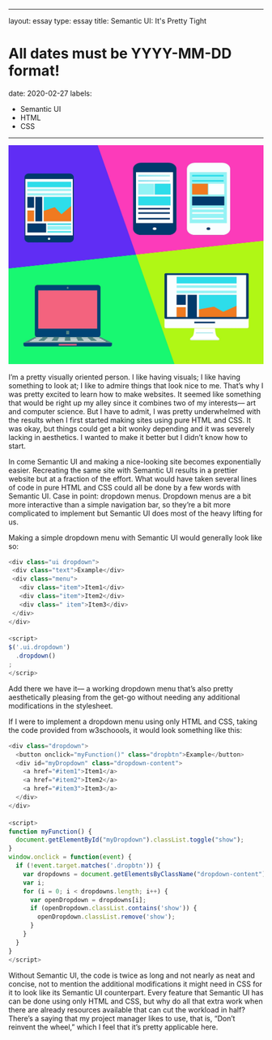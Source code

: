 
---
layout: essay
type: essay
title: Semantic UI: It's Pretty Tight
# All dates must be YYYY-MM-DD format!
date: 2020-02-27
labels:
  - Semantic UI
  - HTML
  - CSS
---

<img class="ui medium right floated" src="/images/semantic.jpeg">


I’m a pretty visually oriented person. I like having visuals; I like having something to look at; I like to admire things that look nice to me. That’s why I was pretty excited to learn how to make websites. It seemed like something that would be right up my alley since it combines two of my interests–– art and computer science. But I have to admit, I was pretty underwhelmed with the results when I first started making sites using pure HTML and CSS. It was okay, but things could get a bit wonky depending and it was severely lacking in aesthetics. I wanted to make it better but I didn’t know how to start. 

In come Semantic UI and making a nice-looking site becomes exponentially easier. Recreating the same site with Semantic UI results in a prettier website but at a fraction of the effort. What would have taken several lines of code in pure HTML and CSS could all be done by a few words with Semantic UI. Case in point: dropdown menus. Dropdown menus are a bit more interactive than a simple navigation bar, so they’re a bit more complicated to implement but Semantic UI does most of the heavy lifting for us. 

Making a simple dropdown menu with Semantic UI would generally look like so:

```javascript
<div class="ui dropdown">
 <div class="text">Example</div>
 <div class="menu">
   <div class="item">Item1</div>
   <div class="item">Item2</div>
   <div class=" item">Item3</div>
 </div>
</div>

<script>
$('.ui.dropdown')
  .dropdown()
;
</scrip>
```
Add there we have it–– a working dropdown menu that’s also pretty aesthetically pleasing from the get-go without needing any additional modifications in the stylesheet. 

If I were to implement a dropdown menu using only HTML and CSS, taking the code provided from w3schoools, it would look something like this:

```javascript
<div class="dropdown">
  <button onclick="myFunction()" class="dropbtn">Example</button>
  <div id="myDropdown" class="dropdown-content">
    <a href="#item1">Item1</a>
    <a href="#item2">Item2</a>
    <a href="#item3">Item3</a>
  </div>
</div>

<script>
function myFunction() {
  document.getElementById("myDropdown").classList.toggle("show");
}
window.onclick = function(event) {
  if (!event.target.matches('.dropbtn')) {
    var dropdowns = document.getElementsByClassName("dropdown-content");
    var i;
    for (i = 0; i < dropdowns.length; i++) {
      var openDropdown = dropdowns[i];
      if (openDropdown.classList.contains('show')) {
        openDropdown.classList.remove('show');
      }
    }
  }
}
</script>
```

Without Semantic UI, the code is twice as long and not nearly as neat and concise, not to mention the additional modifications it might need in CSS for it to look like its Semantic UI counterpart. Every feature that Semantic UI has can be done using only HTML and CSS, but why do all that extra work when there are already resources available that can cut the workload in half? There’s a saying that my project manager likes to use, that is, “Don’t reinvent the wheel,” which I feel that it’s pretty applicable here. 

